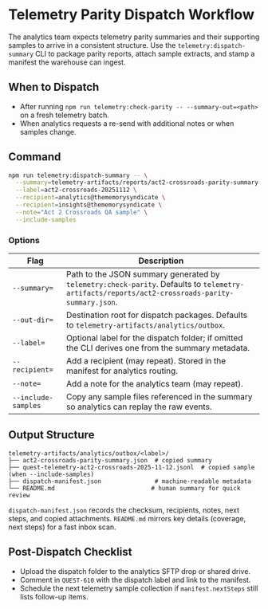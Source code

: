 # Telemetry Parity Dispatch Workflow

The analytics team expects telemetry parity summaries and their supporting samples to arrive in a consistent structure. Use the `telemetry:dispatch-summary` CLI to package parity reports, attach sample extracts, and stamp a manifest the warehouse can ingest.

## When to Dispatch
- After running `npm run telemetry:check-parity -- --summary-out=<path>` on a fresh telemetry batch.
- When analytics requests a re-send with additional notes or when samples change.

## Command
```bash
npm run telemetry:dispatch-summary -- \
  --summary=telemetry-artifacts/reports/act2-crossroads-parity-summary.json \
  --label=act2-crossroads-20251112 \
  --recipient=analytics@thememorysyndicate \
  --recipient=insights@thememorysyndicate \
  --note="Act 2 Crossroads QA sample" \
  --include-samples
```

### Options
| Flag | Description |
| --- | --- |
| `--summary=` | Path to the JSON summary generated by `telemetry:check-parity`. Defaults to `telemetry-artifacts/reports/act2-crossroads-parity-summary.json`. |
| `--out-dir=` | Destination root for dispatch packages. Defaults to `telemetry-artifacts/analytics/outbox`. |
| `--label=` | Optional label for the dispatch folder; if omitted the CLI derives one from the summary metadata. |
| `--recipient=` | Add a recipient (may repeat). Stored in the manifest for analytics routing. |
| `--note=` | Add a note for the analytics team (may repeat). |
| `--include-samples` | Copy any sample files referenced in the summary so analytics can replay the raw events. |

## Output Structure
```
telemetry-artifacts/analytics/outbox/<label>/
├── act2-crossroads-parity-summary.json  # copied summary
├── quest-telemetry-act2-crossroads-2025-11-12.jsonl  # copied sample (when --include-samples)
├── dispatch-manifest.json               # machine-readable metadata
└── README.md                           # human summary for quick review
```

`dispatch-manifest.json` records the checksum, recipients, notes, next steps, and copied attachments. `README.md` mirrors key details (coverage, next steps) for a fast inbox scan.

## Post-Dispatch Checklist
- Upload the dispatch folder to the analytics SFTP drop or shared drive.
- Comment in `QUEST-610` with the dispatch label and link to the manifest.
- Schedule the next telemetry sample collection if `manifest.nextSteps` still lists follow-up items.
